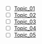 - [ ] [Topic_01](./topic_01/README.md)
- [ ] [Topic_02](./topic_02/README.md)
- [ ] [Topic_03](./topic_01/README.md)
- [ ] [Topic_04](./topic_03/README.md)
- [ ] [Topic_05](./topic_04/README.md)